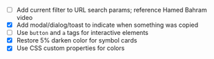 - [ ] Add current filter to URL search params; reference Hamed Bahram video
- [x] Add modal/dialog/toast to indicate when something was copied
- [ ] Use `button` and `a` tags for interactive elements
- [x] Restore 5% darken color for symbol cards
- [x] Use CSS custom properties for colors
